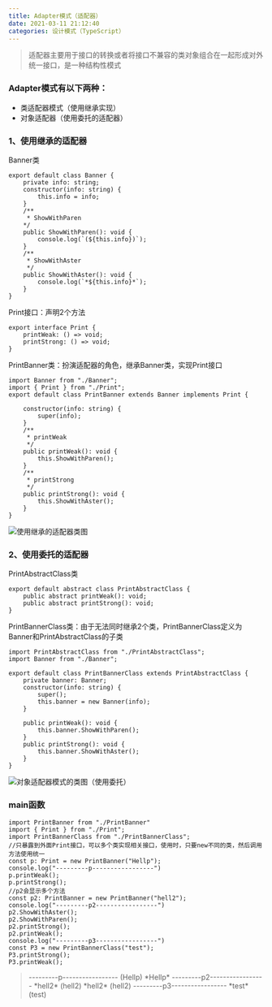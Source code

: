 ```yaml
---
title: Adapter模式（适配器）
date: 2021-03-11 21:12:40
categories: 设计模式（TypeScript）
---
```

>适配器主要用于接口的转换或者将接口不兼容的类对象组合在一起形成对外统一接口，是一种结构性模式
### Adapter模式有以下两种：
- 类适配器模式（使用继承实现）
- 对象适配器（使用委托的适配器）
### 1、使用继承的适配器
Banner类
```
export default class Banner {
    private info: string;
    constructor(info: string) {
        this.info = info;
    }
    /**
     * ShowWithParen
    */
    public ShowWithParen(): void {
        console.log(`(${this.info})`);
    }
    /**
     * ShowWithAster
     */
    public ShowWithAster(): void {
        console.log(`*${this.info}*`);
    }
}
```
Print接口：声明2个方法
```
export interface Print {
    printWeak: () => void;
    printStrong: () => void;
}
```
PrintBanner类：扮演适配器的角色，继承Banner类，实现Print接口
```
import Banner from "./Banner";
import { Print } from "./Print";
export default class PrintBanner extends Banner implements Print {

    constructor(info: string) {
        super(info);
    }
    /**
     * printWeak
     */
    public printWeak(): void {
        this.ShowWithParen();
    }
    /**
     * printStrong
     */
    public printStrong(): void {
        this.ShowWithAster();
    }
}
```
![使用继承的适配器类图](https://upload-images.jianshu.io/upload_images/10024246-144b9455b75871d9.png?imageMogr2/auto-orient/strip%7CimageView2/2/w/1240)

### 2、使用委托的适配器
PrintAbstractClass类
```
export default abstract class PrintAbstractClass {
    public abstract printWeak(): void;
    public abstract printStrong(): void;
}
```
PrintBannerClass类：由于无法同时继承2个类，PrintBannerClass定义为Banner和PrintAbstractClass的子类
```
import PrintAbstractClass from "./PrintAbstractClass";
import Banner from "./Banner";

export default class PrintBannerClass extends PrintAbstractClass {
    private banner: Banner;
    constructor(info: string) {
        super();
        this.banner = new Banner(info);
    }

    public printWeak(): void {
        this.banner.ShowWithParen();
    }
    public printStrong(): void {
        this.banner.ShowWithAster();
    }
}
```
![对象适配器模式的类图（使用委托）](https://upload-images.jianshu.io/upload_images/10024246-3da680b5999179cc.png?imageMogr2/auto-orient/strip%7CimageView2/2/w/1240)

### main函数
```
import PrintBanner from "./PrintBanner"
import { Print } from "./Print";
import PrintBannerClass from "./PrintBannerClass";
//只暴露到外面Print接口，可以多个类实现相关接口，使用时，只要new不同的类，然后调用方法使用统一
const p: Print = new PrintBanner("Hellp");
console.log("---------p-----------------")
p.printWeak();
p.printStrong();
//p2会显示多个方法
const p2: PrintBanner = new PrintBanner("hell2");
console.log("---------p2-----------------")
p2.ShowWithAster();
p2.ShowWithParen();
p2.printStrong();
p2.printWeak();
console.log("---------p3-----------------")
const P3 = new PrintBannerClass("test");
P3.printStrong();
P3.printWeak();
```
>---------p-----------------
>(Hellp)
>\*Hellp*
>---------p2-----------------
>\*hell2*
>(hell2)
>\*hell2*
>(hell2)
>---------p3-----------------
>\*test*
>(test)

